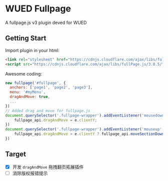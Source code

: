 # WUED Fullpage

A fullpage.js v3 plugin deved for WUED

## Getting Start

Import plugin in your html:

```html
<link rel="stylesheet" href="https://cdnjs.cloudflare.com/ajax/libs/fullPage.js/3.0.5/fullpage.min.css">
<script src="https://cdnjs.cloudflare.com/ajax/libs/fullPage.js/3.0.5/fullpage.min.js"></script>
```

Awesome coding:

```js
new fullpage('#fullpage', {
  anchors: ['page1', 'page2', 'page3'],
  menu: '#myMenu',
  dragAndMove: true,
  ...
})
// Added drag and move for fullpage.js
document.querySelector('.fullpage-wrapper').addEventListener('mousedown', function(e) {
    fullpage_api.dragAndMove = e.clientY;
})
document.querySelector('.fullpage-wrapper').addEventListener('mouseup', function(e) {
    fullpage_api.dragAndMove > e.clientY ? fullpage_api.moveSectionDown() : fullpage_api.moveSectionUp();
})
```

## Target

- [X] 开发 `dragAndMove` 拖拽翻页拓展插件 
- [ ] 消除版权报错提示
